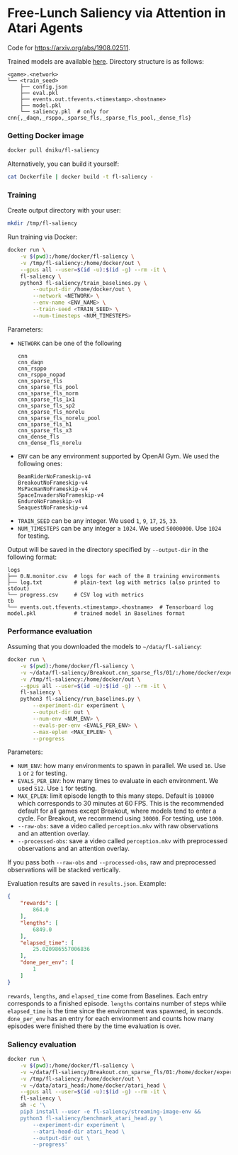 # Free-Lunch Saliency via Attention in Atari Agents

Code for https://arxiv.org/abs/1908.02511.

Trained models are available [here](https://yadi.sk/d/vOk5JoP0208kqg). Directory structure is as follows:

```
<game>.<network>
└── <train_seed>
    ├── config.json
    ├── eval.pkl
    ├── events.out.tfevents.<timestamp>.<hostname>
    ├── model.pkl
    └── saliency.pkl  # only for cnn{,_daqn,_rsppo,_sparse_fls,_sparse_fls_pool,_dense_fls}
```

### Getting Docker image

```bash
docker pull dniku/fl-saliency
```

Alternatively, you can build it yourself:

```bash
cat Dockerfile | docker build -t fl-saliency -
```

### Training

Create output directory with your user:

```bash
mkdir /tmp/fl-saliency
```

Run training via Docker:

```bash
docker run \
    -v $(pwd):/home/docker/fl-saliency \
    -v /tmp/fl-saliency:/home/docker/out \
    --gpus all --user=$(id -u):$(id -g) --rm -it \
    fl-saliency \
    python3 fl-saliency/train_baselines.py \
        --output-dir /home/docker/out \
        --network <NETWORK> \
        --env-name <ENV_NAME> \
        --train-seed <TRAIN_SEED> \
        --num-timesteps <NUM_TIMESTEPS>
```

Parameters:

 *  `NETWORK` can be one of the following
    ```
    cnn
    cnn_daqn
    cnn_rsppo
    cnn_rsppo_nopad
    cnn_sparse_fls
    cnn_sparse_fls_pool
    cnn_sparse_fls_norm
    cnn_sparse_fls_1x1
    cnn_sparse_fls_sp2
    cnn_sparse_fls_norelu
    cnn_sparse_fls_norelu_pool
    cnn_sparse_fls_h1
    cnn_sparse_fls_x3
    cnn_dense_fls
    cnn_dense_fls_norelu
    ```
 *  `ENV` can be any environment supported by OpenAI Gym. We used the following ones:
    ```
    BeamRiderNoFrameskip-v4
    BreakoutNoFrameskip-v4
    MsPacmanNoFrameskip-v4
    SpaceInvadersNoFrameskip-v4
    EnduroNoFrameskip-v4
    SeaquestNoFrameskip-v4
    ```
 *  `TRAIN_SEED` can be any integer. We used `1`, `9`, `17`, `25`, `33`.
 *  `NUM_TIMESTEPS` can be any integer ≥ `1024`. We used `50000000`. Use `1024` for testing.

Output will be saved in the directory specified by `--output-dir` in the following format:

```
logs
├── 0.N.monitor.csv  # logs for each of the 8 training environments
├── log.txt          # plain-text log with metrics (also printed to stdout)
└── progress.csv     # CSV log with metrics
tb
└── events.out.tfevents.<timestamp>.<hostname>  # Tensorboard log
model.pkl            # trained model in Baselines format
```

### Performance evaluation

Assuming that you downloaded the models to `~/data/fl-saliency`:

```bash
docker run \
    -v $(pwd):/home/docker/fl-saliency \
    -v ~/data/fl-saliency/Breakout.cnn_sparse_fls/01/:/home/docker/experiment:ro \
    -v /tmp/fl-saliency:/home/docker/out \
    --gpus all --user=$(id -u):$(id -g) --rm -it \
    fl-saliency \
    python3 fl-saliency/run_baselines.py \
        --experiment-dir experiment \
        --output-dir out \
        --num-env <NUM_ENV> \
        --evals-per-env <EVALS_PER_ENV> \
        --max-eplen <MAX_EPLEN> \
        --progress
```

Parameters:

 *  `NUM_ENV`: how many environments to spawn in parallel. We used `16`. Use `1` or `2` for testing.
 *  `EVALS_PER_ENV`: how many times to evaluate in each environment. We used `512`. Use `1` for testing.
 *  `MAX_EPLEN`: limit episode length to this many steps. Default is `108000` which corresponds to 30 minutes at 60 FPS. This is the recommended default for all games except Breakout, where models tend to enter a cycle. For Breakout, we recommend using `30000`. For testing, use `1000`.
 *  `--raw-obs`: save a video called `perception.mkv` with raw observations and an attention overlay.
 *  `--processed-obs`: save a video called `perception.mkv` with preprocessed observations and an attention overlay.

If you pass both `--raw-obs` and `--processed-obs`, raw and preprocessed observations will be stacked vertically.

Evaluation results are saved in `results.json`. Example:

```json
{
    "rewards": [
        864.0
    ],
    "lengths": [
        6849.0
    ],
    "elapsed_time": [
        25.020986557006836
    ],
    "done_per_env": [
        1
    ]
}
```

`rewards`, `lengths`, and `elapsed_time` come from Baselines. Each entry corresponds to a finished episode. `lengths` contains number of steps while `elapsed_time` is the time since the environment was spawned, in seconds. `done_per_env` has an entry for each environment and counts how many episodes were finished there by the time evaluation is over.

### Saliency evaluation

```bash
docker run \
    -v $(pwd):/home/docker/fl-saliency \
    -v ~/data/fl-saliency/Breakout.cnn_sparse_fls/01:/home/docker/experiment \
    -v /tmp/fl-saliency:/home/docker/out \
    -v ~/data/atari_head:/home/docker/atari_head \
    --gpus all --user=$(id -u):$(id -g) --rm -it \
    fl-saliency \
    sh -c '\
    pip3 install --user -e fl-saliency/streaming-image-env &&
    python3 fl-saliency/benchmark_atari_head.py \
        --experiment-dir experiment \
        --atari-head-dir atari_head \
        --output-dir out \
        --progress'
```
